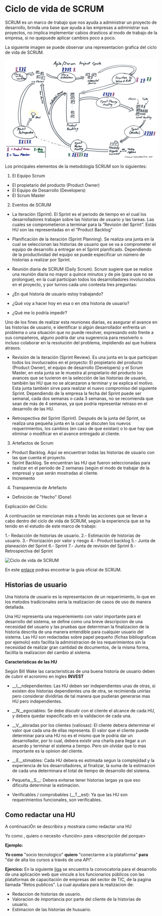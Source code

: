 # Ciclo de vida de SCRUM

SCRUM es un marco de trabajo que nos ayuda a administrar un proyecto de desarrollo, brinda una base que ayuda a las empresas a administrar sus proyectos, no implica implementar cabios drasticos al modo de trabajo de la empresa, si no quepuede aplicar cambios poco a poco.

La siguiente imagen se puede observar una representacion grafica del ciclo de vida de SCRUM.

![Ciclo de vida de SCRUM](images/ciclodevidascrum.jpg)

Los principales elementos de la metodología SCRUM son lo siguientes:

1. El Equipo Scrum 
 * El propietario del producto (Product Owner)
  * El Equipo de Desarrollo (Developers) 
 * El Scrum Master
2. Eventos de SCRUM 
 * La iteración (Sprint). El Sprint es el periodo de tiempo en el cual los desarrolladores trabajan sobre las historias de usuario y las tareas. Las cuales se comprometieron a terminar para la “Revisión del Sprint”. Estás HU son las representadas en el “Product Backlog”
 * Planificación de la iteración (Sprint Planning). Se realiza una junta en la cual se seleccionan las historias de usuario que se va a comprometer el equipo de desarrollo a entregar en el Sprint planificado. Dependiendo de la productividad del equipo se puede especificar un número de historias a realizar por Sprint.
 * Reunión diaria de SCRUM (Daily Scrum). Scrum sugiere que se realice una reunión diaria no mayor a quince minutos y de pie (para que no se prolongue), en la cual participan todos los desarrolladores involucrados en el proyecto, y por turnos cada uno contesta tres preguntas:

* ¿En qué historia de usuario estoy trabajando? 
* ¿Qué voy a hacer hoy en esa o en otra historia de usuario?
* ¿Qué me lo podría impedir?

Uno de los fines de realizar esta reuniones diarias, es asegurar el avance en las historias de usuario, e identificar si algún desarrollador enfrenta un problema o una situación que no puede resolver, expresando esto frente a sus compañeros, alguno podría dar una sugerencia para resolverlo o incluso colaborar en la resolución del problema, impidiendo así que hubiera atrasos.

 * Revisión de la iteración (Sprint Review). Es una junta en la que participan todos los involucrados en el proyecto:  El propietario del producto (Product Owner), el equipo de desarrollo (Developers) y el Scrum Master, en esta junta se le muestra al propietario del producto los avances que se tuvieron en la selección de las historias de usuario, también las HU que no se alcanzaron a terminar y se explica el motivo. Esta junta también sirve para realizar el nuevo compromiso del siguiente Sprint.
Dependiendo de la empresa la fecha del Sprint puede ser semanal, cada dos semanas o cada 3 semanas, no se recomienda que sean de más de 4 semanas, ya que podría representar retraso en el desarrollo de las HU.

* Retrospectiva del Sprint (Sprint). Después de la junta del Sprint, se realiza una pequeña junta en la cual se discuten los nuevos requerimientos, los cambios (en caso de que existan) o lo que hay que eliminar o modificar en el avance entregado al cliente.

3. Artefactos de Scrum 
 * Product Backlog. Aquí se encuentran todas las historias de usuario con las que cuenta el proyecto.
 * Sprint Backlog. Se encuentran las HU que fueron seleccionadas para realizar en el periodo de 2 semanas (según el modo de trabajar de la empresa) y que serán mostradas al cliente.
 * Incremento 

4. Transparencia de Artefacto 
 * Definición de "Hecho” (Done)

Explicación del Ciclo:

A continuación se mencionan más a fondo las acciones que se llevan a cabo dentro del ciclo de vida de SCRUM, según la experiencia que se ha tenido en el estudio de este marco de trabajo:

1.- Redacción de historias de usuario. 
2.- Estimación de historias de usuario.
3.- Priorización por valor y riesgo
4.- Product backlog
5.- Junta de planeación del Sprint
6.- Sprint
7.- Junta de revisión del Sprint
8.- Retrospectiva del Sprint

![Ciclo de vida de SCRUM](ciclodevidascrumpuntos.jpg)

En este [enlace][1] podras encontrar la guia oficial de SCRUM.

[1]: http://www.scrumguides.org/

## Historias de usuario

Una historia de usuario es la representacion de un requerimiento, lo que en los metodos tradicionales seria la realizacion de casos de uso de manera detallada.

Una HU representa una requeriemiento con valor importante para el desarrollo del sistema, se define como una breve descripcion de una necesidad del usuario y las pruebas que determinan la finalizacion de la historia descrita de una manera entendible para cualquier usuario del sistema. Las HU son redactadas sobre papel pequeño (fichas bibliograficas por ejemolo) esto facilita la administracion de los requerimientos sin la necesidad de realizar gran cantidad de documentos, de la misma forma, facilita la realizacion del cambio al sistema.

__Caracteristicas de las HU__

Según Bill Wake las caracteristicas de una buena historia de usuario deben de cubrir el acronimo en ingles __INVEST__

* __I__ndependientes: Las HU deben ser independientes unas de otras, si existen dos historias dependientes una de otra, se recimienda unirlas pero considerar dividirlas de tal manera que pudieran generarse mas HU pero independientes.

* __N__egociables: Se debe discutir con el cliente el alcance de cada HU, y debera quedar especificado en la validacion de cada una.

* __V__aloradas por los clientes (valiosas): El cliente debera determinar el valor que cada una de ellas representa. El valor que el cliente puede determinar para una HU no es el mismo que le podria dar un desarrollador, por lo cual, debera existir una charla para llegar a un acuerdo y terminar el sistema a tiempo. Pero sin olvidar que lo mas importante es la opinion del cliente.

* __E__stimables: Cada HU debera es estimada segun la complejidad y la experiencia de los desarrolladores, al finalizar, la suma de la estimacion de cada una determinara el total de tiempo de desarrollo del sistema.

* Pequeña__S__: Debera evitarse tener historias largas ya que eso dificulta determinar la estimacion.

* Verificables / comprobables (__T__est): Ya que las HU son requerimientos funcionales, son verificables. 

## Como redactar una HU

A continuaciÓn se describira y mostrara como redactar una HU

Yo como <tipo de usuario>, quiero o necesito <función> para <descripción del porque>

__Ejemplo:__

__Yo como__ "socio tecnologico" __quiero__ "conectarme a la plataforma" __para__ "dar de alta los cursos a través de una API".

__Ejercico:__ En la siguiente [liga][2] se encuentra la convocatoria para el desarrollo de una aplicación web que vincule a los funcionarios públicos con las plataformas de capacitación de empresas del sector de TIC, de la pagina llamada "Retos publicos". La cual ayudara para la realizacion de:

[2]: https://docs.google.com/document/d/1p6snXndUkm9QY8v33035KwgORgxFeG7o88xhv7gPNJw/edit#


* Redaccion de historias de usuario.
* Valoracion de importancia por parte del cliente de la historias de usuario.
* Estimacion de las historias de husuario.
